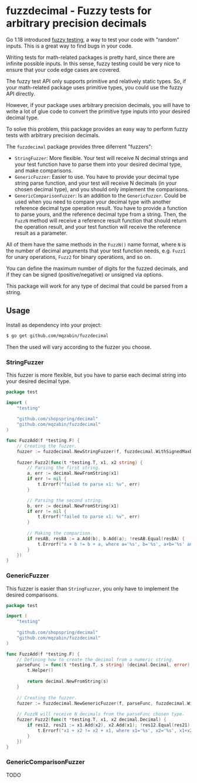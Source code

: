 # fuzzdecimal - Fuzzy tests for arbitrary precision decimals

Go 1.18 introduced [fuzzy testing](https://go.dev/doc/security/fuzz/), a way to test your code with "random" inputs. This is a great way to find bugs in your code.

Writing tests for math-related packages is pretty hard, since there are infinite possible inputs.
In this sense, fuzzy testing could be very nice to ensure that your code edge cases are covered.

The fuzzy test API only supports primitive and relatively static types. So, if your math-related package uses primitive types, you could use the fuzzy API directly.

However, if your package uses arbitrary precision decimals, you will have to write a lot of glue code to convert the primitive type inputs into your desired decimal type.

To solve this problem, this package provides an easy way to perform fuzzy tests with arbitrary precision decimals.

The `fuzzdecimal` package provides three diferrent "fuzzers":
- `StringFuzzer`: More flexible. Your test will receive N decimal strings and your test function have to parse them into your desired decimal type, and make comparisons.
- `GenericFuzzer`: Easier to use. You have to provide your decimal type string parse function, and your test will receive N decimals (in your chosen decimal type), and you should only implement the comparisons.
- `GenericComparisonFuzzer`: Is an addition to the `GenericFuzzer`. Could be used when you need to compare your decimal type with another reference decimal type operation result. You have to provide a function to parse yours, and the reference decimal type from a string. Then, the `FuzzN` method will receive a reference result function that should return the operation result, and your test function will receive the reference result as a parameter. 

All of them have the same methods in the `FuzzN()` name format, where `N` is the number of decimal arguments that your test function needs, e.g. `Fuzz1` for unary operations, `Fuzz2` for binary operations, and so on.

You can define the maximum number of digits for the fuzzed decimals, and if they can be signed (positive/negative) or unsigned via options.

This package will work for any type of decimal that could be parsed from a string.

## Usage

Install as dependency into your project:

```bash
$ go get github.com/mqzabin/fuzzdecimal
```

Then the used will vary according to the fuzzer you choose.

### StringFuzzer

This fuzzer is more flexible, but you have to parse each decimal string into your desired decimal type.

```go
package test

import (
	"testing"
	
	"github.com/shopspring/decimal"
	"github.com/mqzabin/fuzzdecimal"
)

func FuzzAdd(f *testing.F) {
	// Creating the fuzzer.
	fuzzer := fuzzdecimal.NewStringFuzzer(f, fuzzdecimal.WithSignedMaxDigits(30))
	
	fuzzer.Fuzz2(func(t *testing.T, x1, x2 string) {
		// Parsing the first string.
		a, err := decimal.NewFromString(x1)
		if err != nil {
			t.Errorf("failed to parse x1: %v", err)
		}

		// Parsing the second string.
		b, err := decimal.NewFromString(x1)
		if err != nil {
			t.Errorf("failed to parse x1: %v", err)
		}
        
		// Making the comparison.
		if resAB, resBA := a.Add(b), b.Add(a); !resAB.Equal(resBA) {
			t.Errorf("a + b != b + a, where a='%s', b='%s', a+b='%s' and b+a='%s'", a.String(), b.String(), resAB.String(), resBA.String())
		}
	})
}
```

### GenericFuzzer

This fuzzer is easier than `StringFuzzer`, you only have to implement the desired comparisons. 

```go
package test

import (
	"testing"
	
	"github.com/shopspring/decimal"
	"github.com/mqzabin/fuzzdecimal"
)

func FuzzAdd(f *testing.F) {
	// Defining how to create the decimal from a numeric string.
	parseFunc := func(t *testing.T, s string) (decimal.Decimal, error) {
		t.Helper()
		
		return decimal.NewFromString(s)
	}
	
	// Creating the fuzzer.
	fuzzer := fuzzdecimal.NewGenericFuzzer(f, parseFunc, fuzzdecimal.WithSignedMaxDigits(30))
	
	// FuzzN will receive N decimals from the parseFunc chosen type. 
	fuzzer.Fuzz2(func(t *testing.T, x1, x2 decimal.Decimal) {
		if res12, res21 := x1.Add(x2), x2.Add(x1); !res12.Equal(res21) {
			t.Errorf("x1 + x2 != x2 + x1, where x1='%s', x2='%s', x1+x2='%s' and x2+x1='%s'", x1.String(), x2.String(), res12.String(), res21.String())
		}
	})
}
```

### GenericComparisonFuzzer

TODO
